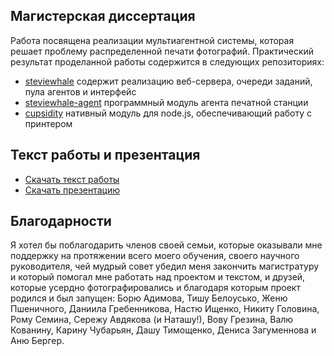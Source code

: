 ## Магистерская диссертация
Работа посвящена реализации мультиагентной системы, которая решает проблему распределенной
печати фотографий. Практический результат проделанной работы содержится в следующих репозиториях:
  - [steviewhale](http://github.com/molefrog/steviewhale) содержит реализацию веб-сервера,
  очереди заданий, пула агентов и интерфейс
  - [steviewhale-agent](http://github.com/molefrog/steviewhale-agent) программный модуль агента
  печатной станции
  - [cupsidity](http://github.com/molefrog/cupsidity) нативный модуль для node.js, обеспечивающий
  работу с принтером

## Текст работы и презентация
 - [Скачать текст работы](https://raw.github.com/molefrog/thesis/master/thesis.pdf)
 - [Скачать презентацию](https://github.com/molefrog/thesis/raw/master/presentation/presentation.pdf)

## Благодарности
Я хотел бы поблагодарить членов своей семьи, которые оказывали мне поддержку на протяжении всего моего
обучения, своего научного руководителя, чей мудрый совет убедил меня закончить магистратуру и который
помогал мне работать над проектом и текстом, и друзей, которые усердно фотографировались и благодаря 
которым проект родился и был запущен: Борю Адимова, Тишу Белоусько, Женю Пшеничного, Даниила Гребенникова, 
Настю Ищенко, Никиту Головина, Рому Семина, Сережу Авдякова (и Наташу!), Вову Грезина, Валю Кованину, 
Карину Чубарьян, Дашу Тимощенко, Дениса Загуменнова и Аню Бергер.
